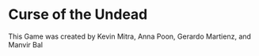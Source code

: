 # Curse of the Undead
This Game was created by Kevin Mitra, Anna Poon, Gerardo Martienz, and Manvir Bal
